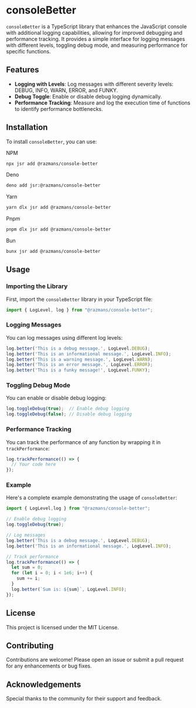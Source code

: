 # consoleBetter

`consoleBetter` is a TypeScript library that enhances the JavaScript console with additional logging capabilities, allowing for improved debugging and performance tracking. It provides a simple interface for logging messages with different levels, toggling debug mode, and measuring performance for specific functions.

## Features

- **Logging with Levels**: Log messages with different severity levels: DEBUG, INFO, WARN, ERROR, and FUNKY.
- **Debug Toggle**: Enable or disable debug logging dynamically.
- **Performance Tracking**: Measure and log the execution time of functions to identify performance bottlenecks.

## Installation

To install `consoleBetter`, you can use:

NPM
```bash
npx jsr add @razmans/console-better
```

Deno
```bash
deno add jsr:@razmans/console-better
```

Yarn
```bash
yarn dlx jsr add @razmans/console-better
```

Pnpm
```bash
pnpm dlx jsr add @razmans/console-better
```

Bun
```bash
bunx jsr add @razmans/console-better
```

## Usage

### Importing the Library

First, import the `consoleBetter` library in your TypeScript file:

```typescript
import { LogLevel, log } from "@razmans/console-better";
```

### Logging Messages

You can log messages using different log levels:

```typescript
log.better('This is a debug message.', LogLevel.DEBUG);
log.better('This is an informational message.', LogLevel.INFO);
log.better('This is a warning message.', LogLevel.WARN);
log.better('This is an error message.', LogLevel.ERROR);
log.better('This is a funky message!', LogLevel.FUNKY);
```

### Toggling Debug Mode

You can enable or disable debug logging:

```typescript
log.toggleDebug(true);  // Enable debug logging
log.toggleDebug(false); // Disable debug logging
```

### Performance Tracking

You can track the performance of any function by wrapping it in `trackPerformance`:

```typescript
log.trackPerformance(() => {
  // Your code here
});
```

### Example

Here's a complete example demonstrating the usage of `consoleBetter`:


```typescript
import { LogLevel,log } from "@razmans/console-better";

// Enable debug logging
log.toggleDebug(true);

// Log messages
log.better('This is a debug message.', LogLevel.DEBUG);
log.better('This is an informational message.', LogLevel.INFO);

// Track performance
log.trackPerformance(() => {
  let sum = 0;
  for (let i = 0; i < 1e6; i++) {
    sum += i;
  }
  log.better(`Sum is: ${sum}`, LogLevel.INFO);
});
```

## License

This project is licensed under the MIT License.

## Contributing

Contributions are welcome! Please open an issue or submit a pull request for any enhancements or bug fixes.

## Acknowledgements

Special thanks to the community for their support and feedback.
```